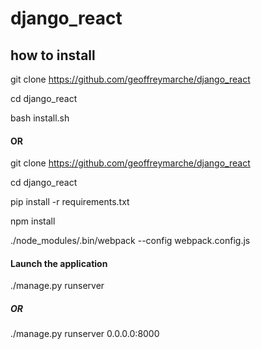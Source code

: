 # django_react

## how to install
git clone https://github.com/geoffreymarche/django_react 

cd django_react 

bash install.sh

#### OR
git clone https://github.com/geoffreymarche/django_react 

cd django_react 

pip install -r requirements.txt 

npm install 

./node_modules/.bin/webpack --config webpack.config.js 

#### Launch the application

./manage.py runserver

##### OR

./manage.py runserver 0.0.0.0:8000
